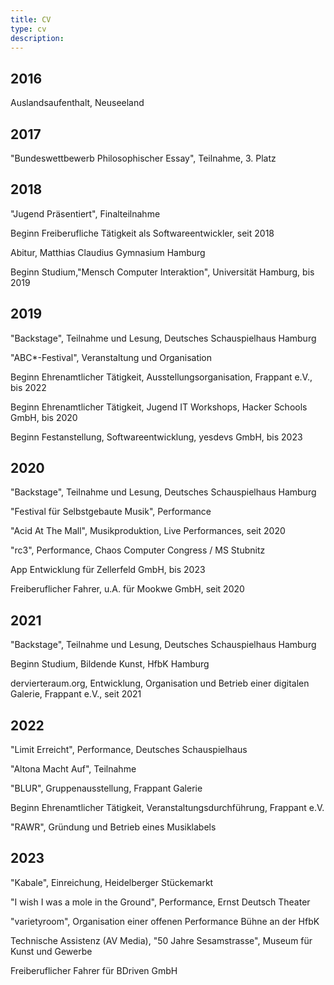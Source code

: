 ```yaml
---
title: CV
type: cv
description:
---
```

## 2016
Auslandsaufenthalt, Neuseeland

## 2017
"Bundeswettbewerb Philosophischer Essay", Teilnahme, 3. Platz

## 2018
"Jugend Präsentiert", Finalteilnahme

Beginn Freiberufliche Tätigkeit als Softwareentwickler, seit 2018

Abitur, Matthias Claudius Gymnasium Hamburg

Beginn Studium,"Mensch Computer Interaktion", Universität Hamburg, bis 2019

## 2019
"Backstage", Teilnahme und Lesung, Deutsches Schauspielhaus Hamburg

"ABC*-Festival", Veranstaltung und Organisation

Beginn Ehrenamtlicher Tätigkeit, Ausstellungsorganisation, Frappant e.V.,  bis 2022

Beginn Ehrenamtlicher Tätigkeit, Jugend IT Workshops, Hacker Schools GmbH, bis 2020

Beginn Festanstellung, Softwareentwicklung, yesdevs GmbH, bis 2023

## 2020
"Backstage", Teilnahme und Lesung, Deutsches Schauspielhaus Hamburg

"Festival für Selbstgebaute Musik", Performance

"Acid At The Mall", Musikproduktion, Live Performances, seit 2020

"rc3", Performance, Chaos Computer Congress / MS Stubnitz

App Entwicklung für Zellerfeld GmbH, bis 2023

Freiberuflicher Fahrer, u.A. für Mookwe GmbH, seit 2020

## 2021
"Backstage", Teilnahme und Lesung, Deutsches Schauspielhaus Hamburg

Beginn Studium, Bildende Kunst, HfbK Hamburg

dervierteraum.org, Entwicklung, Organisation und Betrieb einer	digitalen Galerie, 	Frappant e.V., seit 2021

## 2022
"Limit Erreicht", Performance, Deutsches Schauspielhaus

"Altona Macht Auf", Teilnahme

"BLUR", Gruppenausstellung, Frappant Galerie

Beginn Ehrenamtlicher Tätigkeit, Veranstaltungsdurchführung, Frappant e.V.

"RAWR", Gründung und Betrieb eines Musiklabels

## 2023
"Kabale", Einreichung, Heidelberger Stückemarkt

"I wish I was a mole in the Ground", Performance, Ernst Deutsch Theater

"varietyroom", Organisation einer offenen Performance Bühne an der HfbK

Technische Assistenz (AV Media), "50 Jahre Sesamstrasse", Museum für Kunst und Gewerbe

Freiberuflicher Fahrer für BDriven GmbH
